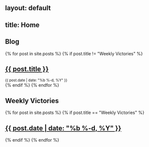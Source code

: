 layout: default
---
title: Home
---

## Blog

{% for post in site.posts %}
  {% if post.title != "Weekly Victories" %}
    <div class="post">
      <h2><a href="{{ post.url }}">{{ post.title }}</a></h2>
      <small>{{ post.date | date: "%b %-d, %Y" }}</small>
    </div>
  {% endif %}
{% endfor %}

## Weekly Victories

{% for post in site.posts %}
  {% if post.title == "Weekly Victories" %}
    <div class="post">
      <h2><a href="{{ post.url }}">{{ post.date | date: "%b %-d, %Y" }}</a></h2>
    </div>
  {% endif %}
{% endfor %}